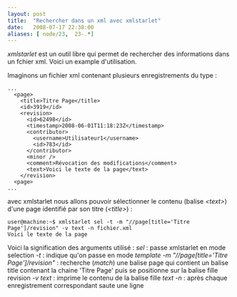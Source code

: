 ```yaml
---
layout: post
title:  "Rechercher dans un xml avec xmlstarlet"
date:   2008-07-17 22:38:00
aliases: [ node/23,  23-.*]
---
```

*xmlstarlet* est un outil libre qui permet de rechercher des
informations dans un fchier xml. Voici un example d'utilisation.

Imaginons un fichier xml contenant plusieurs enregistrements du type :

    ...
      <page>
        <title>Titre Page</title>
        <id>3919</id>
        <revision>
          <id>62498</id>
          <timestamp>2008-06-01T11:18:23Z</timestamp>
          <contributor>
            <username>Utilisateur1</username>
            <id>783</id>
          </contributor>
          <minor />
          <comment>Révocation des modifications</comment>
          <text>Voici le texte de la page</text>
        </revision>
      <page>
    ...

avec xmlstarlet nous allons pouvoir sélectionner le contenu (balise
*\<text\>*) d'une page identifié par son titre (*\<title\>*) :

    user@machine:~$ xmlstarlet sel -t -m "//page[title='Titre Page']/revision" -v text -n fichier.xml
    Voici le texte de la page

Voici la signification des arguments utilisé :
 *sel* : passe xmlstarlet en mode selection
 *-t* : indique qu'on passe en mode *template*
 *-m "//page[title='Titre Page']/revision"* : recherche (*match*) une
balise page qui contient un balise title contenant la chaine 'Titre
Page' puis se positionne sur la balise fille revision
 *-v text* : imprime le contenu de la balise fille *text*
 *-n* : après chaque enregistrement correspondant saute une ligne


